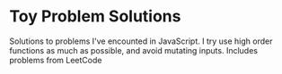 # Toy Problem Solutions
Solutions to problems I've encounted in JavaScript.
I try use high order functions as much as possible, and avoid mutating inputs.
Includes problems from LeetCode
